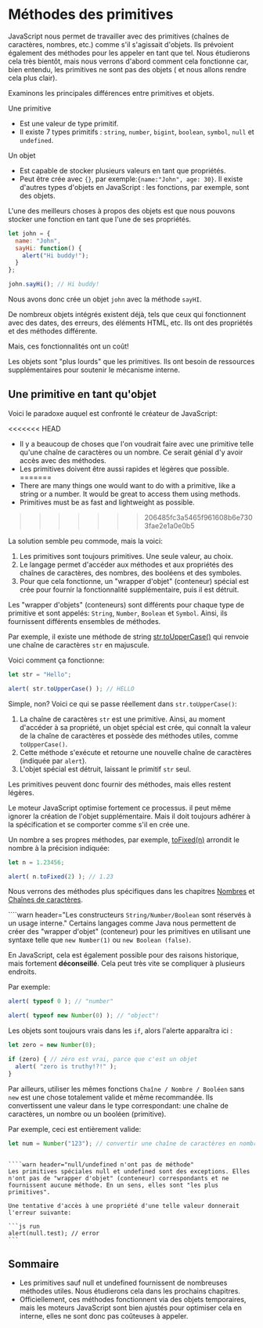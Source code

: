 # Méthodes des primitives

JavaScript nous permet de travailler avec des primitives (chaînes de caractères, nombres, etc.) comme s'il s'agissait d'objets. Ils prévoient également des méthodes pour les appeler en tant que tel. Nous étudierons cela très bientôt, mais nous verrons d'abord comment cela fonctionne car, bien entendu, les primitives ne sont pas des objets ( et nous allons rendre cela plus clair).

Examinons les principales différences entre primitives et objets.

Une primitive
- Est une valeur de type primitif.
- Il existe 7 types primitifs : `string`, `number`, `bigint`, `boolean`, `symbol`, `null` et `undefined`.


Un objet
- Est capable de stocker plusieurs valeurs en tant que propriétés.
- Peut être crée avec `{}`, par exemple:`{name:"John", age: 30}`. Il existe d'autres types d'objets en JavaScript : les fonctions, par exemple, sont des objets.

L'une des meilleurs choses à propos des objets est que nous pouvons stocker une fonction en tant que l'une de ses propriétés.


```js run
let john = {
  name: "John",
  sayHi: function() {
    alert("Hi buddy!");
  }
};

john.sayHi(); // Hi buddy!
```

Nous avons donc crée un objet `john` avec la méthode `sayHI`.

De nombreux objets intégrés existent déjà, tels que ceux qui fonctionnent avec des dates, des erreurs, des éléments HTML, etc. Ils ont des propriétés et des méthodes différente.

Mais, ces fonctionnalités ont un coût!

Les objets sont "plus lourds" que les primitives. Ils ont besoin de ressources supplémentaires pour soutenir le mécanisme interne. 

## Une primitive en tant qu'objet

Voici le paradoxe auquel est confronté le créateur de JavaScript:

<<<<<<< HEAD
- Il y a beaucoup de choses que l'on voudrait faire avec une primitive telle qu'une chaîne de caractères ou un nombre. Ce serait génial d'y avoir accès avec des méthodes.
- Les primitives doivent être aussi rapides et légères que possible.
=======
- There are many things one would want to do with a primitive, like a string or a number. It would be great to access them using methods.
- Primitives must be as fast and lightweight as possible.
>>>>>>> 206485fc3a5465f961608b6e7303fae2e1a0e0b5

La solution semble peu commode, mais la voici:

1. Les primitives sont toujours primitives. Une seule valeur, au choix.
2. Le langage permet d'accéder aux méthodes et aux propriétés des chaînes de caractères, des nombres, des booléens et des symboles.
3. Pour que cela fonctionne, un "wrapper d'objet" (conteneur)  spécial est crée pour fournir la fonctionnalité supplémentaire, puis il est détruit.

Les "wrapper d'objets" (conteneurs) sont différents pour chaque type de primitive et sont appelés: `String`, `Number`, `Boolean` et `Symbol`. Ainsi, ils fournissent différents ensembles de méthodes.

Par exemple, il existe une méthode de string [str.toUpperCase()](https://developer.mozilla.org/en/docs/Web/JavaScript/Reference/Global_Objects/String/toUpperCase) qui renvoie une chaîne de caractères `str` en majuscule. 

Voici comment ça fonctionne:

```js run
let str = "Hello";

alert( str.toUpperCase() ); // HELLO
```

Simple, non? Voici ce qui se passe réellement dans `str.toUpperCase()`:

1. La chaîne de caractères `str` est une primitive. Ainsi, au moment d'accéder à sa propriété, un objet spécial est crée, qui connaît la valeur de la chaîne de caractères et possède des méthodes utiles, comme `toUpperCase()`. 
2. Cette méthode s'exécute et retourne une nouvelle chaîne de caractères (indiquée par `alert`).
3. L'objet spécial est détruit, laissant le primitif `str` seul.

Les primitives peuvent donc fournir des méthodes, mais elles restent légères.

Le moteur JavaScript optimise fortement ce processus. il peut même ignorer la création de l'objet supplémentaire. Mais il doit toujours adhérer à la spécification et se comporter comme s'il en crée une.

Un nombre a ses propres méthodes, par exemple, [toFixed(n)](https://developer.mozilla.org/en-US/docs/Web/JavaScript/Reference/Global_Objects/Number/toFixed) arrondit le nombre à la précision indiquée:

```js run
let n = 1.23456;

alert( n.toFixed(2) ); // 1.23
```

Nous verrons des méthodes plus spécifiques dans les chapitres [Nombres](https://javascript.info/number) et [Chaînes de caractères](https://javascript.info/string).


````warn header="Les constructeurs `String/Number/Boolean` sont réservés à un usage interne."
Certains langages comme Java nous permettent de créer des "wrapper d'objet" (conteneur) pour les primitives en utilisant une syntaxe telle que `new Number(1)` ou `new Boolean (false)`.

En JavaScript, cela est également possible pour des raisons historique, mais fortement **déconseillé**. Cela peut très vite se compliquer à plusieurs endroits.

Par exemple:

```js run
alert( typeof 0 ); // "number"

alert( typeof new Number(0) ); // "object"!
```

Les objets sont toujours vrais dans les `if`, alors l'alerte apparaîtra ici :

```js run
let zero = new Number(0);

if (zero) { // zéro est vrai, parce que c'est un objet
  alert( "zero is truthy!?!" );
}
```

Par ailleurs, utiliser les mêmes fonctions `Chaîne / Nombre / Booléen` sans `new` est une chose totalement valide et même recommandée. Ils convertissent une valeur dans le type correspondant: une chaîne de caractères, un nombre ou un booléen (primitive).

Par exemple, ceci est entièrement valide:
```js
let num = Number("123"); // convertir une chaîne de caractères en nombre
```
````

````warn header="null/undefined n'ont pas de méthode"
Les primitives spéciales null et undefined sont des exceptions. Elles n'ont pas de "wrapper d'objet" (conteneur) correspondants et ne fournissent aucune méthode. En un sens, elles sont "les plus primitives".

Une tentative d'accès à une propriété d'une telle valeur donnerait l'erreur suivante:

```js run
alert(null.test); // error
```
````

## Sommaire

- Les primitives sauf null et undefined fournissent de nombreuses méthodes utiles. Nous étudierons cela dans les prochains chapitres.
- Officiellement, ces méthodes fonctionnent via des objets temporaires, mais les moteurs JavaScript sont bien ajustés pour optimiser cela en interne, elles ne sont donc pas coûteuses à appeler.
